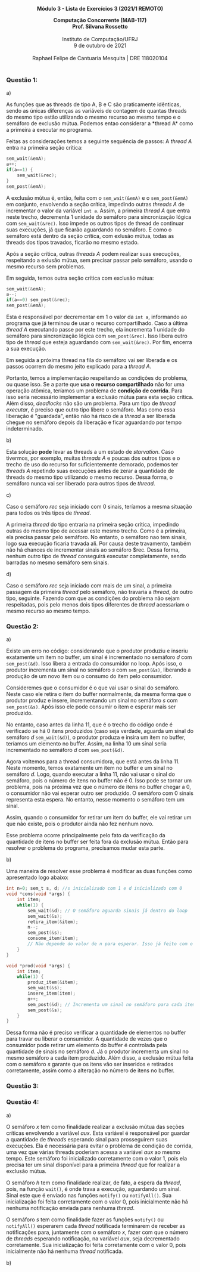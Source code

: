 **<center>Módulo 3 - Lista de Exercícios 3 (2021/1 REMOTO)</center>**

<center><b>Computação Concorrente (MAB-117)</b></center>
<center><b>Prof. Silvana Rossetto</b></center>

<br>

<center>Instituto de Computação/UFRJ</center>
<center>9 de outubro de 2021</center>
<br>
<center>Raphael Felipe de Cantuaria Mesquita | DRE 118020104</center>
<br>

### Questão 1:
a)
<p>As funções que as threads de tipo A, B e C são praticamente idênticas, sendo as únicas diferenças as variáveis de contagem de quantas threads do mesmo tipo estão utilizando o mesmo recurso ao mesmo tempo e o semáforo de exclusão mútua. Podemos entao considerar a *thread A* como a primeira a executar no programa.</p>

Feitas as considerações temos a seguinte sequência de passos: 
A *thread A* entra na primeira seção crítica:
```c
sem_wait(&emA);
a++;
if(a==1) {
	sem_wait(&rec);
}
sem_post(&emA);
```
<p>

A exclusão mútua é, então, feita com o `sem_wait(&emA)` e o `sem_post(&emA)` em conjunto, envolvendo a seção crítica, impedindo outras *threads A* de incrementar o valor da variável `int a`. Assim, a primeira *thread A* que entra neste trecho, decrementa 1 unidade do semáforo para sincronização lógica com `sem_wait(&rec)`. Isso impede os outros tipos de thread de continuar suas execuções, já que ficarão aguardando no semáforo. E como o semáforo está dentro da seção crítica, com exlusão mútua, todas as threads dos tipos travados, ficarão no mesmo estado.</p>
<p>

Após a seção crítica, outras *threads A* podem realizar suas execuções, respeitando a exlusão mútua, sem precisar passar pelo semáforo, usando o mesmo recurso sem problemas.
</p>
<p>

Em seguida, temos outra seção crítica com exclusão mútua:
```c
sem_wait(&emA);
a--;
if(a==0) sem_post(&rec);
sem_post(&emA);
```
</p> 
<p>

Esta é responsável por decrementar em 1 o valor da `int a`, informando ao programa que já terminou de usar o recurso compartilhado. Caso a última *thread A* executando passe por este trecho, ela incrementa 1 unidade do semáforo para sincronização lógica com `sem_post(&rec)`. Isso libera outro tipo de *thread* que esteja aguardando com `sem_wait(&rec)`. Por fim, encerra a sua execução.
</p>
<p>

Em seguida a próxima thread na fila do semáforo vai ser liberada e os passos ocorrem do mesmo jeito explicado para a *thread A*.</p>
<p>

Portanto, temos a implementação respeitando as condições do problema, ou quase isso. Se a parte que **usa o recurso compartilhado** não for uma operação atômica, teríamos um problema de **condição de corrida**. Para isso seria necessário implementar a exclusão mútua para esta seção crítica. Além disso, *deadlocks* não são um problema. Para um tipo de *thread executar*, é preciso que outro tipo libere o semáforo. Mas como essa liberação é "guardada", então não há risco de a *thread* a ser liberada chegue no semáforo depois da liberação e ficar aguardando por tempo indeterminado.</p>

b)
<p>

Esta solução **pode** levar as threads a um estado de *starvation*. Caso tivermos, por exemplo, muitas *threads A* e poucas dos outros tipos e o trecho de uso do recurso for suficientemente demorado, podemos ter *threads A* repetindo suas execuções antes de zerar a quantidade de threads do mesmo tipo utilizando o mesmo recurso. Dessa forma, o semáforo nunca vai ser liberado para outros tipos de *thread*.
</p>

c)
<p>

Caso o semáforo $rec$ seja iniciado com 0 sinais, teríamos a mesma situação para todos os três tipos de *thread*.</p>
<p>

A primeira *thread* do tipo entraria na primeira seção crítica, impedindo outras do mesmo tipo de acessar este mesmo trecho. Como é a primeira, ela precisa passar pelo semáforo. No entanto, o semáforo nao tem sinais, logo sua execução ficaria travada ali. Por causa deste travamento, também não há chances de incrementar sinais ao semáforo $rec. Dessa forma, nenhum outro tipo de *thread* conseguirá executar completamente, sendo barradas no mesmo semáforo sem sinais.
</p>

d)
<p>

Caso o semáforo $rec$ seja iniciado com mais de um sinal, a primeira passagem da primeira *thread* pelo semáforo, não travaria a *thread*, de outro tipo, seguinte. Fazendo com que as condições do problema não sejam respeitadas, pois pelo menos dois tipos diferentes de *thread* acessariam o mesmo recurso ao mesmo tempo.
</p>

### Questão 2:
a)
<p>

Existe um erro no código: considerando que o produtor produziu e inseriu exatamente um item no buffer, um sinal é incrementado no semáforo $d$ com `sem_post(&d)`. Isso libera a entrada do consumidor no loop. Após isso, o produtor incrementa um sinal no semáforo $s$ com `sem_post(&s)`, liberando a produção de um novo item ou o consumo do item pelo consumidor.
</p>
<p>
	
Consideremes que o consumidor é o que vai usar o sinal do semáforo. Neste caso ele retira o item do buffer normalmente, da mesma forma que o produtor produz e insere,  incrementando um sinal no semáforo $s$ com `sem_post(&s)`. Após isso ele pode consumir o item e esperar mais ser produzido.
</p>
<p>

No entanto, caso antes da linha 11, que é o trecho do código onde é verificado se há 0 itens produzidos (caso seja verdade, aguarda um sinal do semáforo $d$ `sem_wait(&d)`), o produtor produza e insira um item no buffer, teríamos um elemento no buffer. Assim, na linha 10 um sinal seria incrementado no semáforo $d$ com `sem_post(&d)`.
</p>
<p>

Agora voltemos para a thread consumidora, que está antes da linha 11. Neste momento, temos exatamente um item no buffer e um sinal no semáforo $d$. Logo, quando executar a linha 11, não vai usar o sinal do semáforo, pois o número de itens no buffer não é 0. Isso pode se tornar um problema, pois na próxima vez que o número de itens no buffer chegar a 0, o consumidor não vai esperar outro ser produzido. O semáforo com 0 sinais representa esta espera. No entanto, nesse momento o semáforo tem um sinal.
</p>

<p>

Assim, quando o consumidor for retirar um item do buffer, ele vai retirar um que não existe, pois o produtor ainda não fez nenhum novo.
</p>

<p>

Esse problema ocorre principalmente pelo fato da verificação da quantidade de itens no buffer ser feita fora da exclusão mútua. Então para resolver o problema do programa, precisamos mudar esta parte.
</p>

b)
<p>

Uma maneira de resolver esse problema é modificar as duas funções como apresentado logo abaixo:
</p>

```c
int n=0; sem_t s, d; //s inicializado com 1 e d inicializado com 0
void *cons(void *args) {
	int item;
 	while(1) {
		sem_wait(&d); // O semáforo aguarda sinais já dentro do loop
 		sem_wait(&s);
 		retira_item(&item);
 		n--;
 		sem_post(&s);
 		consome_item(item);
		// Não depende do valor de n para esperar. Isso já feito com o semáforo
	}
}

void *prod(void *args) {
	int item;
	while(1) {
		produz_item(&item);
		sem_wait(&s);
		insere_item(item);
		n++;
		sem_post(&d); // Incrementa um sinal no semáforo para cada item no buffer
		sem_post(&s);
	}
}

```
<p>

Dessa forma não é preciso verificar a quantidade de elementos no buffer para travar ou liberar o consumidor. A quantidade de vezes que o consumidor pode retirar um elemento do buffer é controlada pela quantidade de sinais no semáforo $d$. Já o produtor incrementa um sinal no mesmo semáforo a cada item produzido. Além disso, a exclusão mútua feita com o semáforo $s$ garante que os itens vão ser inseridos e retirados corretamente, assim como a alteração no número de itens no buffer.
</p>

### Questão 3:

### Questão 4:
a)
<p>

O semáforo $x$ tem como finalidade realizar a exclusão mútua das seções críticas envolvendo a variável $aux$. Esta variável é responsável por guardar a quantidade de *threads* esperando sinal para prosseguirem suas execuções. Ela é necessária para evitar o problema de condição de corrida, uma vez que várias threads poderiam acessa a variável $aux$ ao mesmo tempo. Este semáforo foi inicializado corretamente com o valor 1, pois ela precisa ter um sinal disponível para a primeira *thread* que for realizar a exclusão mútua.
</p>
<p>

O semáforo $h$ tem como finalidade realizar, de fato, a espera da *thread*, pois, na função `wait()`, é onde trava a execução, aguardando um sinal. Sinal este que é enviado nas funções `notify()` ou `notifyAll()`. Sua inicialização foi feita corretamente com o valor 0, pois inicialmente não há nenhuma notificação enviada para nenhuma *thread*.
</p>
<p>

O semáforo $s$ tem como finalidade fazer as funções `notify()` ou `notifyAll()` esperarem cada *thread* notificada terminarem de receber as notificações para, juntamente com o semáforo $x$, fazer com que o número de *threads* esperando notificação, na variável $aux$, seja decrementado corretamente. Sua inicialização foi feita corretamente com o valor 0, pois inicialmente não há nenhuma *thread* notificada.
</p>

b)
<p>


</p>